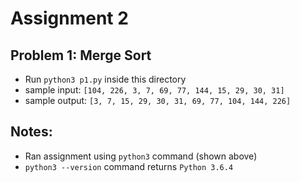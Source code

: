 # Assignment 2
## Problem 1: Merge Sort
* Run `python3 p1.py` inside this directory
* sample input: `[104, 226, 3, 7, 69, 77, 144, 15, 29, 30, 31]`
* sample output: `[3, 7, 15, 29, 30, 31, 69, 77, 104, 144, 226]`

## Notes:
* Ran assignment using `python3` command (shown above)
* `python3 --version` command returns `Python 3.6.4`